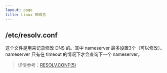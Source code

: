 ```yaml
---
layout: page
title: Linux 碎碎念
---
```


## /etc/resolv.conf

这个文件是用来记录修改 DNS 的。其中 nameserver 最多设置3个（可以修改）。nameserver 只有在 timeout 的情况下才会查询下一个 nameserver。

> 详情参考：[RESOLV.CONF(5)](http://man7.org/linux/man-pages/man5/resolv.conf.5.html)